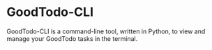 GoodTodo-CLI
============

GoodTodo-CLI is a command-line tool, written in Python, to view and manage your GoodTodo tasks in the terminal.